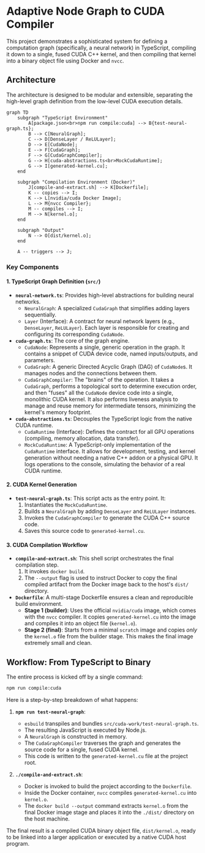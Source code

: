 # Adaptive Node Graph to CUDA Compiler

This project demonstrates a sophisticated system for defining a computation graph (specifically, a neural network) in TypeScript, compiling it down to a single, fused CUDA C++ kernel, and then compiling that kernel into a binary object file using Docker and `nvcc`.

## Architecture

The architecture is designed to be modular and extensible, separating the high-level graph definition from the low-level CUDA execution details.

```mermaid
graph TD
    subgraph "TypeScript Environment"
        A[package.json<br>npm run compile:cuda] --> B{test-neural-graph.ts};
        B --> C[NeuralGraph];
        C --> D[DenseLayer / ReLULayer];
        D --> E[CudaNode];
        E --> F[CudaGraph];
        F --> G[CudaGraphCompiler];
        G --> H[cuda-abstractions.ts<br>MockCudaRuntime];
        G --> I[generated-kernel.cu];
    end

    subgraph "Compilation Environment (Docker)"
        J[compile-and-extract.sh] --> K[Dockerfile];
        K -- copies --> I;
        K --> L[nvidia/cuda Docker Image];
        L --> M{nvcc Compiler};
        M -- compiles --> I;
        M --> N[kernel.o];
    end

    subgraph "Output"
        N --> O[dist/kernel.o];
    end

    A -- triggers --> J;
```

### Key Components

#### 1. TypeScript Graph Definition (`src/`)

-   **`neural-network.ts`**: Provides high-level abstractions for building neural networks.
    -   `NeuralGraph`: A specialized `CudaGraph` that simplifies adding layers sequentially.
    -   `Layer` (Interface): A contract for neural network layers (e.g., `DenseLayer`, `ReLULayer`). Each layer is responsible for creating and configuring its corresponding `CudaNode`.
-   **`cuda-graph.ts`**: The core of the graph engine.
    -   `CudaNode`: Represents a single, generic operation in the graph. It contains a snippet of CUDA device code, named inputs/outputs, and parameters.
    -   `CudaGraph`: A generic Directed Acyclic Graph (DAG) of `CudaNode`s. It manages nodes and the connections between them.
    -   `CudaGraphCompiler`: The "brains" of the operation. It takes a `CudaGraph`, performs a topological sort to determine execution order, and then "fuses" all the `CudaNode` device code into a single, monolithic CUDA kernel. It also performs liveness analysis to manage and reuse memory for intermediate tensors, minimizing the kernel's memory footprint.
-   **`cuda-abstractions.ts`**: Decouples the TypeScript logic from the native CUDA runtime.
    -   `CudaRuntime` (Interface): Defines the contract for all GPU operations (compiling, memory allocation, data transfer).
    -   `MockCudaRuntime`: A TypeScript-only implementation of the `CudaRuntime` interface. It allows for development, testing, and kernel generation without needing a native C++ addon or a physical GPU. It logs operations to the console, simulating the behavior of a real CUDA runtime.

#### 2. CUDA Kernel Generation

-   **`test-neural-graph.ts`**: This script acts as the entry point. It:
    1.  Instantiates the `MockCudaRuntime`.
    2.  Builds a `NeuralGraph` by adding `DenseLayer` and `ReLULayer` instances.
    3.  Invokes the `CudaGraphCompiler` to generate the CUDA C++ source code.
    4.  Saves this source code to `generated-kernel.cu`.

#### 3. CUDA Compilation Workflow

-   **`compile-and-extract.sh`**: This shell script orchestrates the final compilation step.
    1.  It invokes `docker build`.
    2.  The `--output` flag is used to instruct Docker to copy the final compiled artifact from the Docker image back to the host's `dist/` directory.
-   **`Dockerfile`**: A multi-stage Dockerfile ensures a clean and reproducible build environment.
    -   **Stage 1 (builder)**: Uses the official `nvidia/cuda` image, which comes with the `nvcc` compiler. It copies `generated-kernel.cu` into the image and compiles it into an object file (`kernel.o`).
    -   **Stage 2 (final)**: Starts from a minimal `scratch` image and copies *only* the `kernel.o` file from the builder stage. This makes the final image extremely small and clean.

## Workflow: From TypeScript to Binary

The entire process is kicked off by a single command:

```bash
npm run compile:cuda
```

Here is a step-by-step breakdown of what happens:

1.  **`npm run test-neural-graph`**:
    -   `esbuild` transpiles and bundles `src/cuda-work/test-neural-graph.ts`.
    -   The resulting JavaScript is executed by Node.js.
    -   A `NeuralGraph` is constructed in memory.
    -   The `CudaGraphCompiler` traverses the graph and generates the source code for a single, fused CUDA kernel.
    -   This code is written to the `generated-kernel.cu` file at the project root.

2.  **`./compile-and-extract.sh`**:
    -   Docker is invoked to build the project according to the `Dockerfile`.
    -   Inside the Docker container, `nvcc` compiles `generated-kernel.cu` into `kernel.o`.
    -   The `docker build --output` command extracts `kernel.o` from the final Docker image stage and places it into the `./dist/` directory on the host machine.

The final result is a compiled CUDA binary object file, `dist/kernel.o`, ready to be linked into a larger application or executed by a native CUDA host program.
